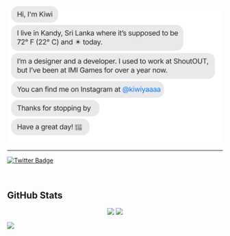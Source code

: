 [![](https://raw.githubusercontent.com/kiwizu3/kiwizu3/main/chat.svg)](https://instagram.com/kaayaasu)

<!-- - 👋 Hi, I’m Kiwi from Sri Lanka
- 👀 I’m interested in innovative products
- 🌱 I’m currently learning almost everything
- 💞️ I’m looking to collaborate on anything on innovation and change
- 📫 How to reach me? Drop an email on kiwiyaaa@gmail.com


### Hi there 👋, I'm Kiwi
 -->






<!-- [![Github Stats By Anurag](https://github-readme-stats.vercel.app/api?username=kiwizu3&show_icons=true&title_color=fff&icon_color=79ff97&text_color=9f9f9f&bg_color=151515&count_private=true)](https://github.com/anuraghazra/github-readme-stats)
 -->

*************

<!-- <br />

[![Top Langs](https://github-readme-stats.vercel.app/api/top-langs/?username=kiwizu3&&title_color=fff&icon_color=79ff97&text_color=9f9f9f&bg_color=151515&count_private=true)](https://github.com/anuraghazra/github-readme-stats)

<br/> -->

<!--[![willianrod's wakatime stats](https://github-readme-stats.vercel.app/api/wakatime?username=lakinduakash)](https://github.com/anuraghazra/github-readme-stats) -->


[![Twitter Badge](https://img.shields.io/badge/-@kiwiyaaaa-blue?style=flat-square&logo=twitter&logoColor=white&link=https://twitter.com/kiwiyaaaa/)](https://twitter.com/kiwiyaaaa)
<!-- [![Portfolio Badge](https://img.shields.io/badge/-Portfolio-333333?style=flat-square&logo=google-chrome&logoColor=white&link=https://preciousimo.herokuapp.com/)](https://preciousimo.herokuapp.com/) -->
<br />

## GitHub Stats
<p align="center">
  <img width="48%" src="https://github-readme-stats.vercel.app/api?username=kiwizu3&show_icons=true&theme=tokyonight" />
  <img width="48%" src="https://github-readme-streak-stats.herokuapp.com/?user=kiwizu3&theme=tokyonight" />
</p>

![](https://komarev.com/ghpvc/?username=kiwizu3)

